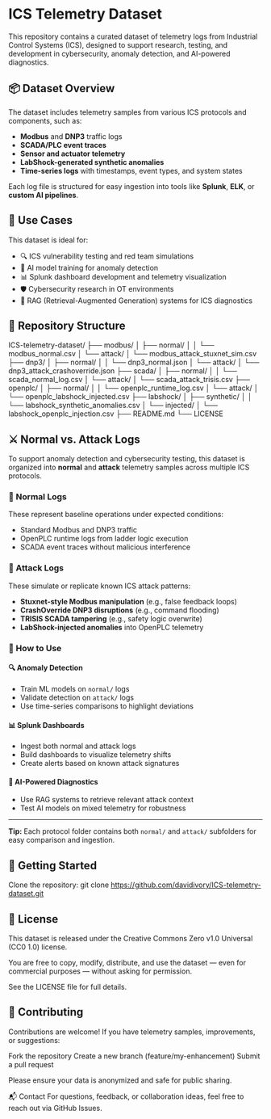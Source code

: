 # ICS Telemetry Dataset

This repository contains a curated dataset of telemetry logs from Industrial Control Systems (ICS), designed to support research, testing, and development in cybersecurity, anomaly detection, and AI-powered diagnostics.

## 📦 Dataset Overview

The dataset includes telemetry samples from various ICS protocols and components, such as:

- **Modbus** and **DNP3** traffic logs
- **SCADA/PLC event traces**
- **Sensor and actuator telemetry**
- **LabShock-generated synthetic anomalies**
- **Time-series logs** with timestamps, event types, and system states

Each log file is structured for easy ingestion into tools like **Splunk**, **ELK**, or **custom AI pipelines**.

## 🧠 Use Cases

This dataset is ideal for:

- 🔍 ICS vulnerability testing and red team simulations  
- 🧪 AI model training for anomaly detection  
- 📊 Splunk dashboard development and telemetry visualization  
- 🛡️ Cybersecurity research in OT environments  
- 🧬 RAG (Retrieval-Augmented Generation) systems for ICS diagnostics

## 📁 Repository Structure

ICS-telemetry-dataset/
├── modbus/
│   ├── normal/
│   │   └── modbus_normal.csv
│   └── attack/
│       └── modbus_attack_stuxnet_sim.csv
├── dnp3/
│   ├── normal/
│   │   └── dnp3_normal.json
│   └── attack/
│       └── dnp3_attack_crashoverride.json
├── scada/
│   ├── normal/
│   │   └── scada_normal_log.csv
│   └── attack/
│       └── scada_attack_trisis.csv
├── openplc/
│   ├── normal/
│   │   └── openplc_runtime_log.csv
│   └── attack/
│       └── openplc_labshock_injected.csv
├── labshock/
│   ├── synthetic/
│   │   └── labshock_synthetic_anomalies.csv
│   └── injected/
│       └── labshock_openplc_injection.csv
├── README.md
└── LICENSE

## ⚔️ Normal vs. Attack Logs

To support anomaly detection and cybersecurity testing, this dataset is organized into **normal** and **attack** telemetry samples across multiple ICS protocols.

### 🔹 Normal Logs
These represent baseline operations under expected conditions:
- Standard Modbus and DNP3 traffic
- OpenPLC runtime logs from ladder logic execution
- SCADA event traces without malicious interference

### 🔺 Attack Logs
These simulate or replicate known ICS attack patterns:
- **Stuxnet-style Modbus manipulation** (e.g., false feedback loops)
- **CrashOverride DNP3 disruptions** (e.g., command flooding)
- **TRISIS SCADA tampering** (e.g., safety logic overwrite)
- **LabShock-injected anomalies** into OpenPLC telemetry

### 🧠 How to Use

#### 🔍 Anomaly Detection
- Train ML models on `normal/` logs
- Validate detection on `attack/` logs
- Use time-series comparisons to highlight deviations

#### 📊 Splunk Dashboards
- Ingest both normal and attack logs
- Build dashboards to visualize telemetry shifts
- Create alerts based on known attack signatures

#### 🧪 AI-Powered Diagnostics
- Use RAG systems to retrieve relevant attack context
- Test AI models on mixed telemetry for robustness

---

**Tip:** Each protocol folder contains both `normal/` and `attack/` subfolders for easy comparison and ingestion.

## 🚀 Getting Started
Clone the repository:
git clone https://github.com/davidivory/ICS-telemetry-dataset.git

## 📜 License
This dataset is released under the Creative Commons Zero v1.0 Universal (CC0 1.0) license.

You are free to copy, modify, distribute, and use the dataset — even for commercial purposes — without asking for permission.

See the LICENSE file for full details.

## 🤝 Contributing
Contributions are welcome! If you have telemetry samples, improvements, or suggestions:

Fork the repository
Create a new branch (feature/my-enhancement)
Submit a pull request

Please ensure your data is anonymized and safe for public sharing.

📬 Contact
For questions, feedback, or collaboration ideas, feel free to reach out via GitHub Issues.

